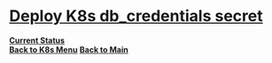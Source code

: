 # **[Deploy K8s db_credentials secret](../../../k8s/secrets/install_credentials_secret.md)**

**[Current Status](../a_status/current_status.md)**\
**[Back to K8s Menu](./menu.md)**
**[Back to Main](../../README.md)**
